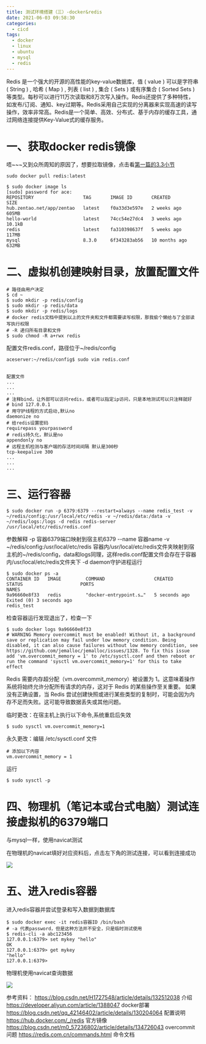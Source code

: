 ```yaml
---
title: 测试环境搭建（三）-docker&redis
date: 2021-06-03 09:58:30
categories:
  - cicd
tags:
  - docker
  - linux
  - ubuntu
  - mysql
  - redis
---
```


Redis 是一个强大的开源的高性能的key-value数据库，值 ( value ) 可以是字符串 ( String ) , 哈希 ( Map ) , 列表 ( list ) , 集合 ( Sets ) 或有序集合 ( Sorted Sets ) 等类型。每秒可以进行11万次读取和8万次写入操作。Redis还提供了多种特性，如发布/订阅、通知、key过期等。Redis采用自己实现的分离器来实现高速的读写操作，效率非常高。Redis是一个简单、高效、分布式、基于内存的缓存工具，通过网络连接提供Key-Value式的缓存服务。

<!-- more -->

# 一、获取docker redis镜像

唔~~~又到众所周知的原因了，想要拉取镜像，点击看[第一篇的3.3小节](/cicd/basic_docker/#3-3-docker源修改)

```
sudo docker pull redis:latest
```

```
$ sudo docker image ls
[sudo] password for ace:
REPOSITORY                  TAG       IMAGE ID       CREATED         SIZE
hub.zentao.net/app/zentao   latest    f0a33d3e597e   2 weeks ago     605MB
hello-world                 latest    74cc54e27dc4   3 weeks ago     10.1kB
redis                       latest    fa310398637f   5 weeks ago     117MB
mysql                       8.3.0     6f343283ab56   10 months ago   632MB
```

# 二、虚拟机创建映射目录，放置配置文件

```
# 路径由用户决定
$ cd ~
$ sudo mkdir -p redis/config
$ sudo mkdir -p redis/data
$ sudo mkdir -p redis/logs
# docker redis文档中提到以上的文件夹和文件都需要读写权限，那我偷个懒给与了全部读写执行权限
# -R 递归所有目录和文件
$ sudo chmod -R a+rwx redis
```

配置文件redis.conf，路径位于~/redis/config

```
aceserver:~/redis/config$ sudo vim redis.conf
```

```

配置文件
...
...
...
# 注释bind，让外部可以访问redis，或者可以指定ip访问，只是本地测试可以只注释就好
# bind 127.0.0.1 
# 用守护线程的方式启动,默认no
daemonize no
# 给redis设置密码
requirepass yourpassword
# redis持久化，默认是no
appendonly no
# 远程主机检测与客户端的存活时间间隔 默认是300秒
tcp-keepalive 300
...
...
...
```

# 三、运行容器

```
$ sudo docker run -p 6379:6379 --restart=always --name redis_test -v ~/redis/config:/usr/local/etc/redis -v ~/redis/data:/data -v ~/redis/logs:/logs -d redis redis-server /usr/local/etc/redis/redis.conf
```

参数解释
-p 容器6379端口映射到宿主机6379
--name 容器name
-v \~/redis/config:/usr/local/etc/redis 容器内/usr/local/etc/redis文件夹映射到宿主机的~/redis/config，data和logs同理，这样redis.conf配置文件会存在于容器内/usr/local/etc/redis文件夹下
-d daemon守护进程运行

```
$ sudo docker ps -a
CONTAINER ID   IMAGE         COMMAND                  CREATED         STATUS                     PORTS                                                  NAMES
9a96660e8f33   redis         "docker-entrypoint.s…"   5 seconds ago   Exited (0) 3 seconds ago                                                          redis_test
```

检查容器运行发现退出了，检查一下

```
$ sudo docker logs 9a96660e8f33
# WARNING Memory overcommit must be enabled! Without it, a background save or replication may fail under low memory condition. Being disabled, it can also cause failures without low memory condition, see https://github.com/jemalloc/jemalloc/issues/1328. To fix this issue add 'vm.overcommit_memory = 1' to /etc/sysctl.conf and then reboot or run the command 'sysctl vm.overcommit_memory=1' for this to take effect
```

Redis 需要内存超分配（vm.overcommit_memory）被设置为 1。这意味着操作系统将始终允许分配所有请求的内存，这对于 Redis 的某些操作至关重要。
如果没有正确设置，当 Redis 尝试创建快照或进行某些类型的复制时，可能会因为内存不足而失败。这可能导致数据丢失或其他问题。

临时更改：在宿主机上执行以下命令,系统重启后失效

```
$ sudo sysctl vm.overcommit_memory=1
```

永久更改：编辑 /etc/sysctl.conf 文件

```
# 添加以下内容
vm.overcommit_memory = 1
```

运行

```
$ sudo sysctl -p
```


# 四、物理机（笔记本或台式电脑）测试连接虚拟机的6379端口

与mysql一样，使用navicat测试

在物理机的navicat填好对应资料后，点击左下角的测试连接，可以看到连接成功

![](/pics/testing/test_redis.png)

# 五、进入redis容器

进入redis容器并尝试登录和写入数据到数据库

```
$ sudo docker exec -it redis容器ID /bin/bash
# -a 代表password，但是这种方法并不安全，只是临时测试使用
$ redis-cli -a abc123456
127.0.0.1:6379> set mykey "hello"
OK
127.0.0.1:6379> get mykey
"hello"
127.0.0.1:6379>
```

物理机使用navicat查询数据

![](/pics/testing/test_redis_1.png)


参考资料：
https://blog.csdn.net/H1727548/article/details/132512038 介绍
https://developer.aliyun.com/article/1388047 docker部署
https://blog.csdn.net/qq_42146402/article/details/130204064 配置说明
https://hub.docker.com/_/redis 官方镜像
https://blog.csdn.net/m0_57236802/article/details/134726043 overcommit问题
https://redis.com.cn/commands.html 命令文档
